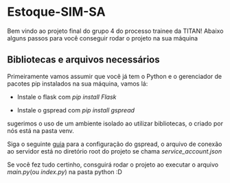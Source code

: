 # Estoque-SIM-SA

Bem vindo ao projeto final do grupo 4 do processo trainee da TITAN! Abaixo alguns passos para você conseguir rodar o projeto na sua máquina

## Bibliotecas e arquivos necessários
Primeiramente vamos assumir que você já tem o Python e o gerenciador de pacotes pip instalados na sua máquina, vamos lá:

* Instale o flask com _pip install Flask_

* Instale o gspread com _pip install gspread_

sugerimos o uso de um ambiente isolado ao utilizar bibliotecas, o criado por nós está na pasta venv.

Siga o seguinte [guia](https://gspread.readthedocs.io/en/latest/oauth2.html#for-bots-using-service-account) para a configuração do gspread, o arquivo de conexão ao servidor está no diretório root do projeto se chama _service_account.json_

Se você fez tudo certinho, consguirá rodar o projeto ao executar o arquivo _main.py_(ou _index.py_) na pasta python :D
